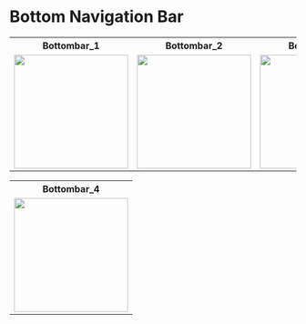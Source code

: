 # Bottom Navigation Bar

<table align="center">
  <tr>
    <th>Bottombar_1</th>
    <th>Bottombar_2</th>
    <th>Bottombar_3</th>
  </tr>
  <tr>
    <td><img src="https://github.com/user-attachments/assets/9b079d21-2247-4243-8776-417029383845" width="200"></td>
    <td><img src="https://github.com/user-attachments/assets/a09d55d6-6651-4b65-8347-f8200d737636" width="200"></td>
     <td><img src="https://github.com/user-attachments/assets/eda9769c-a429-4283-983d-7ebf57c34f43" width="200"></td>
  </tr>
</table>
<table align="center">
  <tr>
    <th>Bottombar_4</th>
     </tr>
    <tr>
<td><img src="https://github.com/user-attachments/assets/027f7f0b-1dac-4bb1-8e52-48e2a2e74eb8" width="200"></td>
  </tr>
</table>
